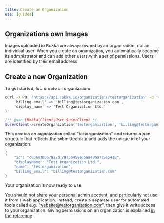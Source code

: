 ```yaml
---
title: Create an Organization
use: [guides]
---
```


## Organizations own Images

Images uploaded to Rokka are always owned by an organization, not an individual user. When you create an organization, you automatically become its administrator and can add other users with a set of permissions. Users are identified by their email address.

## Create a new Organization

To get started, lets create an organization:

```bash
curl -X PUT 'https://api.rokka.io/organizations/testorganization' -d '{
    'billing_email' => 'billing@testorganization.com',
    'display_name' => 'Test Organization Ltd.'
}'
```
```php
/** @var \Rokka\Client\User $userClient */ 
$userClient->createOrganization('testorganization', 'billing@testorganization.com', 'Test Organization Ltd.');
```

This creates an organization called "testorganization" and returns a json structure that reflects the submitted data and adds the unique id of your organization. 

```javascript
{
    "id": "c03683b067927d77973b458e0baa40aa7b5e5418",
    "displayName": "Test Organization Ltd.",
    "name": "testorganization",
    "billing_email": "billing@testorganization.com"
}
```

Your organization is now ready to use.

You should not share your personal admin account, and particularly not use it from a web application. Instead, create a separate user for automated tools called e.g. "website@testorganization.com", then give it write access to your organization. Giving permissions on an organization is explained [in the reference](../references/memberships.html).
